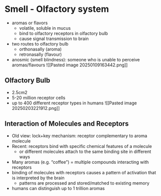 # Smell - Olfactory system
- aromas or flavors
	- volatile, soluble in mucus
	- bind to olfactory receptors in olfactory bulb
	- cause signal transmission to brain
- two routes to olfactory bulb
	- orthonasally (aroma)
	- retronasally (flavour)
- anosmic (smell blindness): someone who is unable to perceive aromas/flavours
![[Pasted image 20250109163442.png]]
## Olfactory Bulb
- 2.5cm2
- 5-20 million receptor cells
- up to 400 different receptor types in humans
![[Pasted image 20250203221912.png]]
## Interaction of Molecules and Receptors
- Old view: lock+key mechanism: receptor complementary to aroma molecule
- Recent: receptors bind with specific chemical features of a molecule
	- or different molecules attach to the same binding site in different ways
- Many aromas (e.g. “coffee”) = multiple compounds interacting with receptors
- binding of molecules with receptors causes a pattern of activation that is interpreted by the brain
	- patterns are processed and stored/matched to existing memory
- humans can distinguish up to 1 trillion aromas